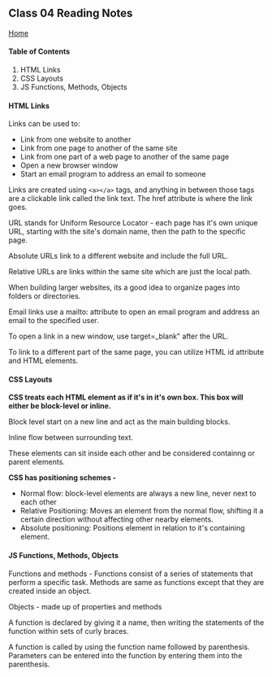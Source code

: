 ## Class 04 Reading Notes
[Home](https://tjohnson986.github.io/reading-notes/)

#### Table of Contents
1. HTML Links
1. CSS Layouts
1. JS Functions, Methods, Objects


#### HTML Links
Links can be used to: 
- Link from one website to another
- Link from one page to another of the same site
- Link from one part of a web page to another of the same page
- Open a new browser window 
- Start an email program to address an email to someone

Links are created using `<a></a>` tags, and anything in between those tags are a clickable link called the link text. The href attribute is where the link goes.

URL stands for Uniform Resource Locator - each page has it's own unique URL, starting with the site's domain name, then the path to the specific page. 

Absolute URLs link to a different website and include the full URL. 

Relative URLs are links within the same site which are just the local path. 

When building larger websites, its a good idea to organize pages into folders or directories. 

Email links use a mailto: attribute to open an email program and address an email to the specified user. 

To open a link in a new window, use target=_blank" after the URL.

To link to a different part of the same page, you can utilize HTML id attribute and HTML elements. 


#### CSS Layouts
**CSS treats each HTML element as if it's in it's own box. This box will either be block-level or inline.**

Block level start on a new line and act as the main building blocks.

Inline flow between surrounding text. 

These elements can sit inside each other and be considered containng or parent elements.

**CSS has positioning schemes -** 
- Normal flow: block-level elements are always a new line, never next to each other
- Relative Positioning: Moves an element from the normal flow, shifting it a certain direction without affecting other nearby elements. 
- Absolute positioning: Positions element in relation to it's containing element. 


#### JS Functions, Methods, Objects
Functions and methods - Functions consist of a series of statements that perform a specific task. Methods are same as functions except that they are created inside an object. 

Objects - made up of properties and methods

A function is declared by giving it a name, then writing the statements of the function within sets of curly braces. 

A function is called by using the function name followed by parenthesis. Parameters can be entered into the function by entering them into the parenthesis. 